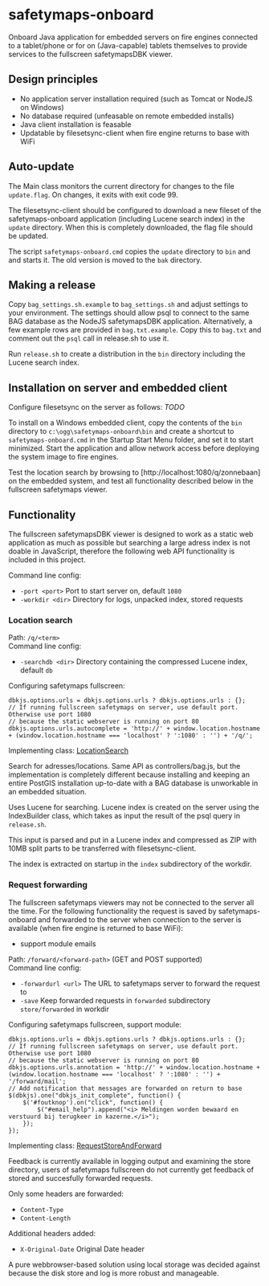 # safetymaps-onboard

Onboard Java application for embedded servers on fire engines connected to a 
tablet/phone or for on (Java-capable) tablets themselves to provide services 
to the fullscreen safetymapsDBK viewer.

## Design principles

 - No application server installation required (such as Tomcat or NodeJS on Windows)
 - No database required (unfeasable on remote embedded installs)
 - Java client installation is feasable
 - Updatable by filesetsync-client when fire engine returns to base with WiFi

## Auto-update

The Main class monitors the current directory for changes to the file
`update.flag`. On changes, it exits with exit code 99.

The filesetsync-client should be configured to download a new fileset of the
safetymaps-onboard application (including Lucene search index) in the `update`
directory. When this is completely downloaded, the flag file should be updated.

The script `safetymaps-onboard.cmd` copies the `update` directory to `bin` and
and starts it. The old version is moved to the `bak` directory.

## Making a release

Copy `bag_settings.sh.example` to `bag_settings.sh` and adjust settings to your
environment. The settings should allow psql to connect to the same BAG database
as the NodeJS safetymapsDBK application. Alternatively, a few example rows are
provided in `bag.txt.example`. Copy this to `bag.txt` and comment out the `psql` call
in release.sh to use it.

Run `release.sh` to create a distribution in the `bin` directory including the
Lucene search index.

## Installation on server and embedded client

Configure filesetsync on the server as follows:
_TODO_

To install on a Windows embedded client, copy the contents of the `bin` directory
to `c:\ogg\safetymaps-onboard\bin` and create a shortcut to
 `safetymaps-onboard.cmd` in the Startup Start Menu folder, and set it to start
minimized. Start the application and allow network access before deploying the
system image to fire engines.

Test the location search by browsing to [http://localhost:1080/q/zonnebaan] on the
embedded system, and test all functionality described below in the fullscreen 
safetymaps viewer.

## Functionality

The fullscreen safetymapsDBK viewer is designed to work as a static web 
application as much as possible but searching a large adress index is not
doable in JavaScript, therefore the following web API functionality is
included in this project.

Command line config:
- `-port <port>` Port to start server on, default `1080`
- `-workdir <dir>` Directory for logs, unpacked index, stored requests

### Location search

Path: `/q/<term>`  
Command line config:
- `-searchdb <dir>` Directory containing the compressed Lucene index, default `db`

Configuring safetymaps fullscreen:
```
dbkjs.options.urls = dbkjs.options.urls ? dbkjs.options.urls : {};
// If running fullscreen safetymaps on server, use default port. Otherwise use port 1080
// because the static webserver is running on port 80
dbkjs.options.urls.autocomplete = 'http://' + window.location.hostname + (window.location.hostname === 'localhost' ? ':1080' : '') + '/q/';
```
Implementing class: [LocationSearch](src/main/java/nl/opengeogroep/safetymaps/onboard/LocationSearch.java)

Search for adresses/locations. Same API as controllers/bag.js, but the 
implementation is completely different because installing and keeping 
an entire PostGIS installation up-to-date with a BAG database is unworkable
in an embedded situation.

Uses Lucene for searching. Lucene index is created on the server using the
IndexBuilder class, which takes as input the result of the psql query in 
`release.sh`.

This input is parsed and put in a Lucene index and compressed as ZIP with 10MB
split parts to be transferred with filesetsync-client.

The index is extracted on startup in the `index` subdirectory of the workdir.

### Request forwarding

The fullscreen safetymaps viewers may not be connected to the server all the 
time. For the following functionality the request is saved by
safetymaps-onboard and forwarded to the server when connection to the server is
available (when fire engine is returned to base WiFi):

- support module emails

Path: `/forward/<forward-path>` (GET and POST supported)  
Command line config:
- `-forwardurl <url>` The URL to safetymaps server to forward the request to
- `-save` Keep forwarded requests in `forwarded` subdirectory `store/forwarded` in workdir

Configuring safetymaps fullscreen, support module:
```
dbkjs.options.urls = dbkjs.options.urls ? dbkjs.options.urls : {};
// If running fullscreen safetymaps on server, use default port. Otherwise use port 1080
// because the static webserver is running on port 80
dbkjs.options.urls.annotation = 'http://' + window.location.hostname +  (window.location.hostname === 'localhost' ? ':1080' : '') + '/forward/mail';
// Add notification that messages are forwarded on return to base
$(dbkjs).one("dbkjs_init_complete", function() {
    $('#foutknop').on("click", function() {
        $("#email_help").append("<i> Meldingen worden bewaard en verstuurd bij terugkeer in kazerne.</i>");
    });
});
```
Implementing class: [RequestStoreAndForward](src/main/java/nl/opengeogroep/safetymaps/onboard/RequestStoreAndForward.java)

Feedback is currently available in logging output and examining the store 
directory, users of safetymaps fullscreen do not currently get feedback of 
stored and succesfully forwarded requests.

Only some headers are forwarded:
 - `Content-Type`
 - `Content-Length`
 
Additional headers added:
 - `X-Original-Date` Original Date header
 
A pure webbrowser-based solution using local storage was decided against 
because the disk store and log is more robust and manageable.

